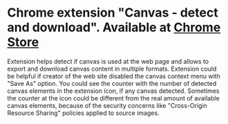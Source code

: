 # Chrome extension "Canvas - detect and download". Available at [Chrome Store](https://chrome.google.com/webstore/detail/canvas-detect-and-downloa/dgfcgcafnnbdpojemnkiiilnnghebgja)
Extension helps detect if canvas is used at the web page and allows to export and download canvas content in multiple formats.
Extension could be helpful if creator of the web site disabled the canvas context menu with "Save As" option.
You could see the counter with the number of detected canvas elements in the extension icon, if any canvas detected.
Sometimes the counter at the icon could be different from the real amount of available canvas elements, because of the security concerns like "Cross-Origin Resource Sharing" policies applied to source images.